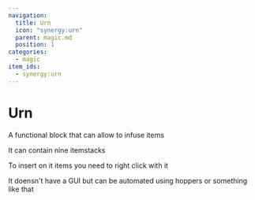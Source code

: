 ```yaml
---
navigation:
  title: Urn
  icon: "synergy:urn"
  parent: magic.md
  position: 1
categories:
  - magic
item_ids:
  - synergy:urn
---
```


# Urn

A functional block that can allow to infuse items

It can contain nine itemstacks

To insert on it items you need to right click with it

It doensn't have a GUI but can be automated using hoppers or something like that

<ItemImage id="synergy:urn" scale="4.0"/>

<RecipeFor id="synergy:urn" />
